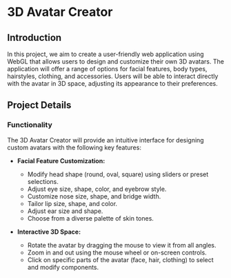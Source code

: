 # 3D Avatar Creator

## Introduction
In this project, we aim to create a user-friendly web application using WebGL that allows users to design and customize their own 3D avatars. The application will offer a range of options for facial features, body types, hairstyles, clothing, and accessories. Users will be able to interact directly with the avatar in 3D space, adjusting its appearance to their preferences.

## Project Details

### Functionality
The 3D Avatar Creator will provide an intuitive interface for designing custom avatars with the following key features:

- **Facial Feature Customization:**
  - Modify head shape (round, oval, square) using sliders or preset selections.
  - Adjust eye size, shape, color, and eyebrow style.
  - Customize nose size, shape, and bridge width.
  - Tailor lip size, shape, and color.
  - Adjust ear size and shape.
  - Choose from a diverse palette of skin tones.

- **Interactive 3D Space:**
  - Rotate the avatar by dragging the mouse to view it from all angles.
  - Zoom in and out using the mouse wheel or on-screen controls.
  - Click on specific parts of the avatar (face, hair, clothing) to select and modify components.
